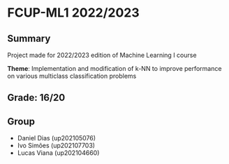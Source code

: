 # FCUP-ML1 2022/2023

## Summary
Project made for 2022/2023 edition of Machine Learning I course

**Theme**: Implementation and modification of k-NN to improve performance on various multiclass classification problems

## Grade: 16/20

## Group
- Daniel Dias (up202105076)
- Ivo Simões (up202107703)
- Lucas Viana (up202104660)

